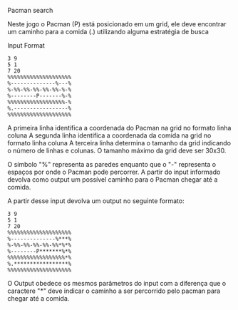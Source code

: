 Pacman search

Neste jogo o Pacman (P) está posicionado em um grid, ele deve encontrar um caminho para a comida (.) utilizando alguma estratégia de busca

Input Format

    3 9  
    5 1  
    7 20  
    %%%%%%%%%%%%%%%%%%%%
    %--------------%---%  
    %-%%-%%-%%-%%-%%-%-%  
    %--------P-------%-%  
    %%%%%%%%%%%%%%%%%%-%  
    %.-----------------%  
    %%%%%%%%%%%%%%%%%%%%  

A primeira linha identifica a coordenada do Pacman na grid no formato linha coluna
A segunda linha identifica a coordenada da comida na grid no formato linha coluna
A terceira linha determina o tamanho da grid indicando o número de linhas e colunas. O tamanho máximo da grid deve ser 30x30.

O símbolo "%" representa as paredes enquanto que o "-" representa o espaços por onde o Pacman pode percorrer.
A partir do input informado devolva como output um possível caminho para o Pacman chegar até a comida.


A partir desse input devolva um output no seguinte formato:

    3 9  
    5 1  
    7 20  
    %%%%%%%%%%%%%%%%%%%%
    %--------------%***%  
    %-%%-%%-%%-%%-%%*%*%  
    %--------P*******%*%  
    %%%%%%%%%%%%%%%%%%*%  
    %.*****************%  
    %%%%%%%%%%%%%%%%%%%%  

O Output obedece os mesmos parâmetros do input com a diferença que o caractere "*" deve indicar o caminho a ser percorrido pelo pacman para chegar até a comida.
